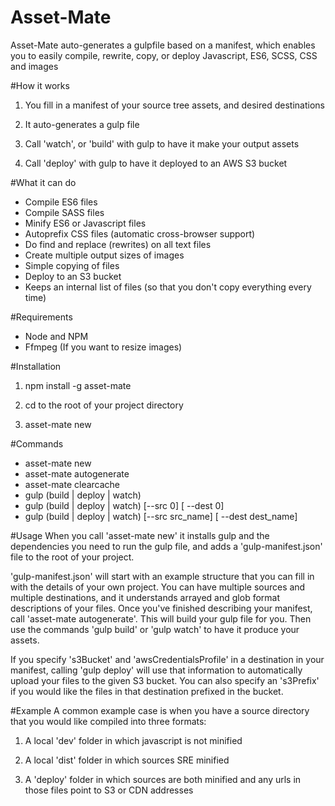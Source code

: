 # Asset-Mate
Asset-Mate auto-generates a gulpfile based on a manifest, which enables you to easily compile, rewrite, copy, or deploy Javascript, ES6, SCSS, CSS and images

#How it works
1) You fill in a manifest of your source tree assets, and desired destinations

2) It auto-generates a gulp file

3) Call 'watch', or 'build' with gulp to have it make your output assets

4) Call 'deploy' with gulp to have it deployed to an AWS S3 bucket

#What it can do
- Compile ES6 files
- Compile SASS files
- Minify ES6 or Javascript files
- Autoprefix CSS files (automatic cross-browser support)
- Do find and replace (rewrites) on all text files
- Create multiple output sizes of images
- Simple copying of files
- Deploy to an S3 bucket
- Keeps an internal list of files (so that you don't copy everything every time)

#Requirements
- Node and NPM
- Ffmpeg (If you want to resize images)

#Installation
1) npm install -g asset-mate

2) cd to the root of your project directory

3) asset-mate new

#Commands
- asset-mate new
- asset-mate autogenerate
- asset-mate clearcache
- gulp (build | deploy | watch)
- gulp (build | deploy | watch) [--src 0] [ --dest 0]
- gulp (build | deploy | watch) [--src src_name] [ --dest dest_name]

#Usage
When you call 'asset-mate new' it installs gulp and the dependencies you need to run the gulp file, and adds a 'gulp-manifest.json' file to the root of your project.

'gulp-manifest.json' will start with an example structure that you can fill in with the details of your own project. You can have multiple sources and multiple destinations, and it understands arrayed and glob format descriptions of your files.
Once you've finished describing your manifest, call 'asset-mate autogenerate'. This will build your gulp file for you. Then use the commands 'gulp build' or 'gulp watch' to have it produce your assets.

If you specify 's3Bucket' and 'awsCredentialsProfile' in a destination in your manifest, calling 'gulp deploy' will use that information to automatically upload your files to the given S3 bucket. You can also specify an 's3Prefix' if you would like the files in that destination prefixed in the bucket.

#Example
A common example case is when you have a source directory that you would like compiled into three formats:

1) A local 'dev' folder in which javascript is not minified

2) A local 'dist' folder in which sources SRE minified

3) A 'deploy' folder in which sources are both minified and any urls in those files point to S3 or CDN addresses


